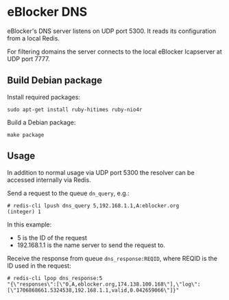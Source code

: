 # eBlocker DNS

eBlocker's DNS server listens on UDP port 5300. It reads its configuration from a local Redis.

For filtering domains the server connects to the local eBlocker Icapserver at UDP port 7777.

## Build Debian package

Install required packages:

    sudo apt-get install ruby-hitimes ruby-nio4r

Build a Debian package:

    make package

## Usage

In addition to normal usage via UDP port 5300 the resolver can be accessed internally via Redis.

Send a request to the queue `dn_query`, e.g.:

    # redis-cli lpush dns_query 5,192.168.1.1,A:eblocker.org
    (integer) 1

In this example:

* 5 is the ID of the request
* 192.168.1.1 is the name server to send the request to.

Receive the response from queue `dns_response:REQID`, where REQID is the ID used in the request:

    # redis-cli lpop dns_response:5
    "{\"responses\":[\"0,A,eblocker.org,174.138.100.168\"],\"log\":[\"1706868661.5324538,192.168.1.1,valid,0.042659066\"]}"
